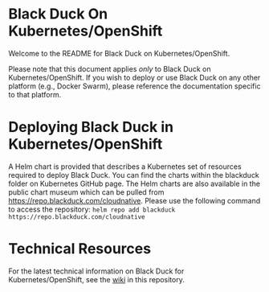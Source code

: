 # Black Duck On Kubernetes/OpenShift

Welcome to the README for Black Duck on Kubernetes/OpenShift.

Please note that this document applies *only* to Black Duck on Kubernetes/OpenShift.  If you wish to deploy or use Black Duck on any other platform (e.g., Docker Swarm), please reference the documentation specific to that platform.

# Deploying Black Duck in Kubernetes/OpenShift

A Helm chart is provided that describes a Kubernetes set of resources required to deploy Black Duck. You can find the charts within the blackduck folder on
Kubernetes GitHub page. The Helm charts are also available in the public chart museum which can be pulled
from https://repo.blackduck.com/cloudnative. Please use the following command to access the repository:
`helm repo add blackduck https://repo.blackduck.com/cloudnative`

# Technical Resources

For the latest technical information on Black Duck for Kubernetes/OpenShift, see the [wiki](https://github.com/blackducksoftware/hub/wiki) in this repository.
